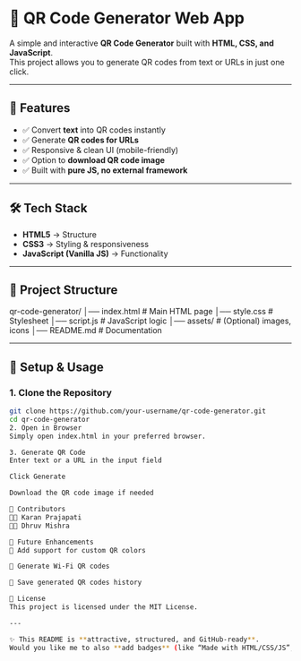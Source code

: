 # 🎉 QR Code Generator Web App  

A simple and interactive **QR Code Generator** built with **HTML, CSS, and JavaScript**.  
This project allows you to generate QR codes from text or URLs in just one click.  

---

## 🚀 Features
- ✅ Convert **text** into QR codes instantly  
- ✅ Generate **QR codes for URLs**  
- ✅ Responsive & clean UI (mobile-friendly)  
- ✅ Option to **download QR code image**  
- ✅ Built with **pure JS, no external framework**  

---

## 🛠️ Tech Stack
- **HTML5** → Structure  
- **CSS3** → Styling & responsiveness  
- **JavaScript (Vanilla JS)** → Functionality  

---

## 📂 Project Structure
qr-code-generator/
│── index.html # Main HTML page
│── style.css # Stylesheet
│── script.js # JavaScript logic
│── assets/ # (Optional) images, icons
│── README.md # Documentation


---

## 🔧 Setup & Usage

### 1. Clone the Repository  
```bash
git clone https://github.com/your-username/qr-code-generator.git
cd qr-code-generator
2. Open in Browser
Simply open index.html in your preferred browser.

3. Generate QR Code
Enter text or a URL in the input field

Click Generate

Download the QR code image if needed

🤝 Contributors
👨‍💻 Karan Prajapati
👨‍💻 Dhruv Mishra

🌟 Future Enhancements
🔹 Add support for custom QR colors

🔹 Generate Wi-Fi QR codes

🔹 Save generated QR codes history

📜 License
This project is licensed under the MIT License.

---

✨ This README is **attractive, structured, and GitHub-ready**.  
Would you like me to also **add badges** (like “Made with HTML/CSS/JS”, “Contributors”, etc.) to make it look more professional 